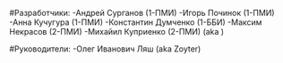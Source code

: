 #Разработчики:
-Андрей Сурганов (1-ПМИ)
-Игорь Починок (1-ПМИ)
-Анна Кучугура (1-ПМИ)
-Константин Думченко (1-ББИ)
-Максим Некрасов (2-ПМИ)
-Михайил Куприенко (2-ПМИ) (aka )

#Руководители:
-Олег Иванович Ляш (aka Zoyter)
